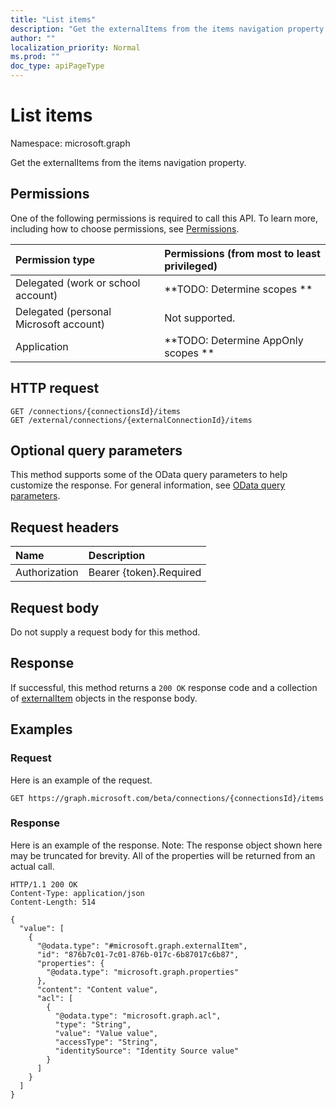 ```yaml
---
title: "List items"
description: "Get the externalItems from the items navigation property."
author: ""
localization_priority: Normal
ms.prod: ""
doc_type: apiPageType
---
```


# List items

Namespace: microsoft.graph

Get the externalItems from the items navigation property.

## Permissions
One of the following permissions is required to call this API. To learn more, including how to choose permissions, see [Permissions](/concepts/permissions-reference.md).

|Permission type|Permissions (from most to least privileged)|
|:---|:---|
|Delegated (work or school account)|**TODO: Determine scopes **|
|Delegated (personal Microsoft account)|Not supported.|
|Application|**TODO: Determine AppOnly scopes **|

## HTTP request
<!-- {
  "blockType": "ignored"
}
-->
``` http
GET /connections/{connectionsId}/items
GET /external/connections/{externalConnectionId}/items
```

## Optional query parameters
This method supports some of the OData query parameters to help customize the response. For general information, see [OData query parameters](/graph/query-parameters).

## Request headers
|Name|Description|
|:---|:---|
|Authorization|Bearer {token}.Required|

## Request body
Do not supply a request body for this method.

## Response
If successful, this method returns a `200 OK` response code and a collection of [externalItem](../resources/externalitem.md) objects in the response body.

## Examples

### Request
Here is an example of the request.
<!-- {
  "blockType": "request",
  "name": "get_externalitem"
}
-->
``` http
GET https://graph.microsoft.com/beta/connections/{connectionsId}/items
```

### Response
Here is an example of the response. Note: The response object shown here may be truncated for brevity. All of the properties will be returned from an actual call.
<!-- {
  "blockType": "response",
  "truncated": true,
  "@odata.type": "collection(microsoft.graph.externalitem)"
}
-->
``` http
HTTP/1.1 200 OK
Content-Type: application/json
Content-Length: 514

{
  "value": [
    {
      "@odata.type": "#microsoft.graph.externalItem",
      "id": "876b7c01-7c01-876b-017c-6b87017c6b87",
      "properties": {
        "@odata.type": "microsoft.graph.properties"
      },
      "content": "Content value",
      "acl": [
        {
          "@odata.type": "microsoft.graph.acl",
          "type": "String",
          "value": "Value value",
          "accessType": "String",
          "identitySource": "Identity Source value"
        }
      ]
    }
  ]
}
```

